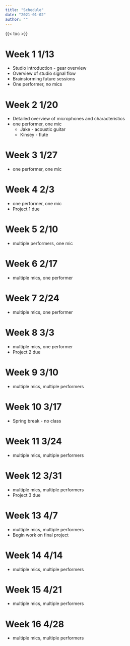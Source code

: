 ```yaml
---
title: "Schedule"
date: "2021-01-02"
author: ""
---
```


{{< toc >}}

# Week 1 1/13

- Studio introduction - gear overview
- Overview of studio signal flow
- Brainstorming future sessions
- One performer, no mics

# Week 2 1/20

- Detailed overview of microphones and characteristics
- one performer, one mic
  - Jake - acoustic guitar
  - Kinsey - flute

# Week 3 1/27

- one performer, one mic

# Week 4 2/3

- one performer, one mic
- Project 1 due

# Week 5 2/10

- multiple performers, one mic

# Week 6 2/17

- multiple mics, one performer

# Week 7 2/24

- multiple mics, one performer

# Week 8 3/3

- multiple mics, one performer
- Project 2 due

# Week 9 3/10

- multiple mics, multiple performers

# Week 10 3/17

- Spring break - no class

# Week 11 3/24

- multiple mics, multiple performers

# Week 12 3/31

- multiple mics, multiple performers
- Project 3 due

# Week 13 4/7

- multiple mics, multiple performers
- Begin work on final project

# Week 14 4/14

- multiple mics, multiple performers

# Week 15 4/21

- multiple mics, multiple performers

# Week 16 4/28

- multiple mics, multiple performers
